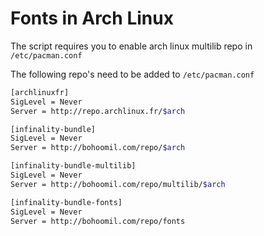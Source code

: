 # Fonts in Arch Linux

The script requires you to enable arch linux multilib repo in `/etc/pacman.conf`

The following repo's need to be added to `/etc/pacman.conf`

``` bash
[archlinuxfr]
SigLevel = Never
Server = http://repo.archlinux.fr/$arch

[infinality-bundle]
SigLevel = Never
Server = http://bohoomil.com/repo/$arch

[infinality-bundle-multilib]
SigLevel = Never
Server = http://bohoomil.com/repo/multilib/$arch

[infinality-bundle-fonts]
SigLevel = Never
Server = http://bohoomil.com/repo/fonts
```
